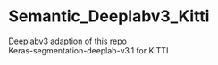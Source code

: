 # Semantic_Deeplabv3_Kitti
Deeplabv3  adaption of this repo  
Keras-segmentation-deeplab-v3.1 for KITTI

